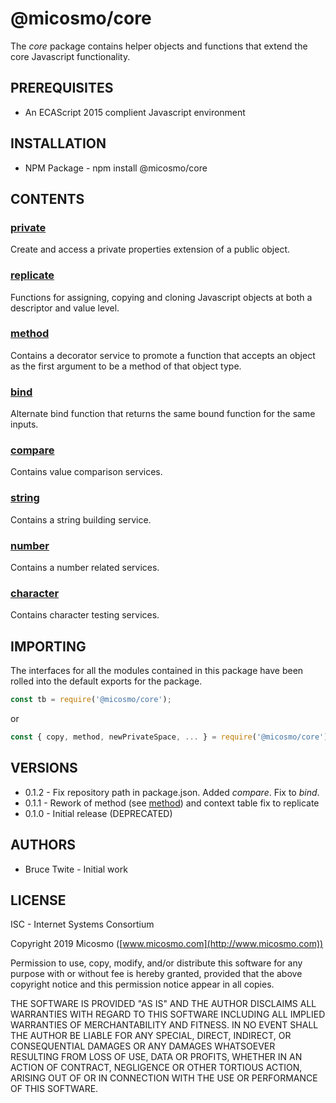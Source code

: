 # @micosmo/core

The *core* package contains helper objects and functions that extend the core Javascript functionality.

## PREREQUISITES

* An ECAScript 2015 complient Javascript environment

## INSTALLATION

* NPM Package - npm install @micosmo/core

## CONTENTS

### [private](./md/private.md)

Create and access a private properties extension of a public object.

### [replicate](./md/replicate.md)

Functions for assigning, copying and cloning Javascript objects at both a descriptor and value level.

### [method](./md/method.md)

Contains a decorator service to promote a function that accepts an object as the first argument to be a method of that object type.

### [bind](./md/bind.md)

Alternate bind function that returns the same bound function for the same inputs.

### [compare](./md/compare.md)

Contains value comparison services.

### [string](./md/string.md)

Contains a string building service.

### [number](./md/number.md)

Contains a number related services.

### [character](./md/character.md)

Contains character testing services.

## IMPORTING

The interfaces for all the modules contained in this package have been rolled into the default exports for the package.

```javascript
const tb = require('@micosmo/core');
```
or
```javascript
const { copy, method, newPrivateSpace, ... } = require('@micosmo/core');
```

## VERSIONS

* 0.1.2 - Fix repository path in package.json. Added *compare*. Fix to *bind*.
* 0.1.1 - Rework of method (see [method](./md/method.md#HISTORY)) and context table fix to replicate
* 0.1.0 - Initial release (DEPRECATED)

## AUTHORS

* Bruce Twite - Initial work

## LICENSE

ISC - Internet Systems Consortium

Copyright 2019 Micosmo ([www.micosmo.com](http://www.micosmo.com))

Permission to use, copy, modify, and/or distribute this software for any purpose with or without fee is hereby granted, provided that the above copyright notice and this permission notice appear in all copies.

THE SOFTWARE IS PROVIDED "AS IS" AND THE AUTHOR DISCLAIMS ALL WARRANTIES WITH REGARD TO THIS SOFTWARE INCLUDING ALL IMPLIED WARRANTIES OF MERCHANTABILITY AND FITNESS. IN NO EVENT SHALL THE AUTHOR BE LIABLE FOR ANY SPECIAL, DIRECT, INDIRECT, OR CONSEQUENTIAL DAMAGES OR ANY DAMAGES WHATSOEVER RESULTING FROM LOSS OF USE, DATA OR PROFITS, WHETHER IN AN ACTION OF CONTRACT, NEGLIGENCE OR OTHER TORTIOUS ACTION, ARISING OUT OF OR IN CONNECTION WITH THE USE OR PERFORMANCE OF THIS SOFTWARE.
